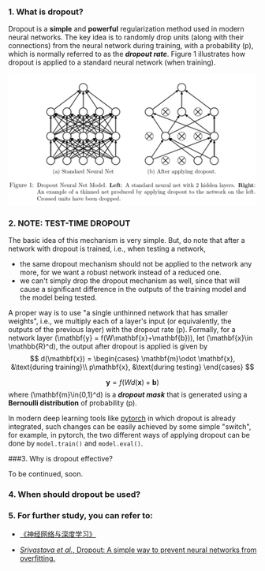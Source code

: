 ### 1. What is dropout?

Dropout is a **simple** and **powerful** regularization method used in modern neural networks. The key idea is to randomly drop units (along with their connections) from the neural network during training, with a probability \(p\), which is normally referred to as the ***dropout rate***. Figure 1 illustrates how dropout is applied to a standard neural network (when training).

![image-20190602183920010](img/dropout.png)



### 2. NOTE: TEST-TIME DROPOUT

The basic idea of this mechanism is very simple. But, do note that after a network with dropout is trained, i.e., when testing a network, 

- the same dropout mechanism should not be applied to the network any more, for we want a robust network instead of a reduced one.
- we can't simply drop the dropout mechanism as well, since that will cause a significant difference in the outputs of the training model and the model being tested.

A proper way is to use "a single unthinned network that has smaller weights", i.e., we multiply each of a layer's input (or equivalently, the outputs of the previous layer)  with the dropout rate \(p\). Formally, for a network layer \(\mathbf{y} = f(W\mathbf{x}+\mathbf{b})\), let \(\mathbf{x}\in \mathbb{R}^d\), the output after dropout is applied is given by
$$
d(\mathbf{x}) = \begin{cases}
\mathbf{m}\odot \mathbf{x}, &\text{during training}\\
p\mathbf{x}, &\text{during testing}
\end{cases}
$$

$$
\mathbf{y} = f(Wd(\mathbf{x})+\mathbf{b})
$$
where \(\mathbf{m}\in\{0,1\}^d\) is a ***dropout mask*** that is generated using a **Bernoulli distribution** of probability \(p\). 

In modern deep learning tools like [pytorch](https://pytorch.org) in which dropout is already integrated, such changes can be easily achieved by some simple "switch", for example, in pytorch, the two different ways of applying dropout can be done by `model.train()` and `model.eval()`.



###3. Why is dropout effective?

To be continued, soon.



### 4. When should dropout be used?





### 5. For further study, you can refer to:

- [《神经网络与深度学习》](https://nndl.github.io)

- [*Srivastava et al.*, Dropout: A simple way to prevent neural networks from overfitting.](http://jmlr.org/papers/v15/srivastava14a.html)

